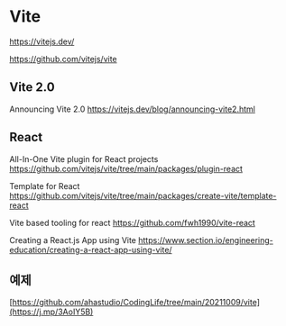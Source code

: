 # Vite

<https://vitejs.dev/>

<https://github.com/vitejs/vite>

## Vite 2.0

Announcing Vite 2.0
<https://vitejs.dev/blog/announcing-vite2.html>

## React

All-In-One Vite plugin for React projects
<https://github.com/vitejs/vite/tree/main/packages/plugin-react>

Template for React
<https://github.com/vitejs/vite/tree/main/packages/create-vite/template-react>

Vite based tooling for react
<https://github.com/fwh1990/vite-react>

Creating a React.js App using Vite
<https://www.section.io/engineering-education/creating-a-react-app-using-vite/>

## 예제

[https://github.com/ahastudio/CodingLife/tree/main/20211009/vite](https://j.mp/3AoIY5B)
